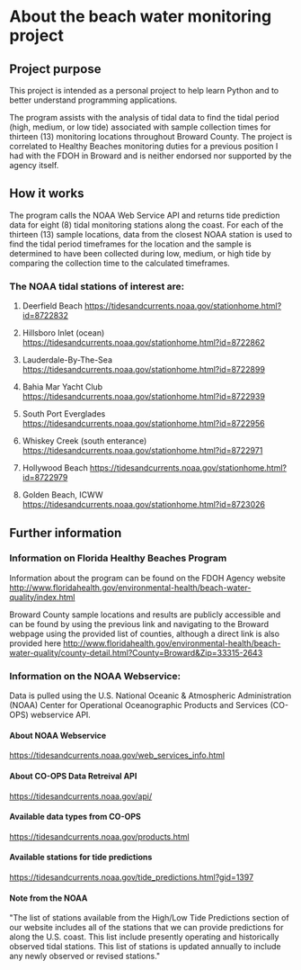 # About the beach water monitoring project

## Project purpose 
This project is intended as a personal project to help learn Python and to better understand programming applications.

The program assists with the analysis of tidal data to find the tidal period (high, medium, or low tide) 
associated with sample collection times for thirteen (13) monitoring locations throughout Broward County. 
The project is correlated to Healthy Beaches monitoring duties for a previous position I had with the FDOH in Broward 
and is neither endorsed nor supported by the agency itself.

## How it works
The program calls the NOAA Web Service API and returns tide prediction data for eight (8) tidal monitoring stations along 
the coast. For each of the thirteen (13) sample locations, data from the closest NOAA station is used to find
the tidal period timeframes for the location and the sample is determined to have been collected during
low, medium, or high tide by comparing the collection time to the calculated timeframes.

### The NOAA tidal stations of interest are:

1) Deerfield Beach
https://tidesandcurrents.noaa.gov/stationhome.html?id=8722832

2) Hillsboro Inlet (ocean)
https://tidesandcurrents.noaa.gov/stationhome.html?id=8722862

3) Lauderdale-By-The-Sea
https://tidesandcurrents.noaa.gov/stationhome.html?id=8722899

4) Bahia Mar Yacht Club
https://tidesandcurrents.noaa.gov/stationhome.html?id=8722939

5) South Port Everglades
https://tidesandcurrents.noaa.gov/stationhome.html?id=8722956

6) Whiskey Creek (south enterance)
https://tidesandcurrents.noaa.gov/stationhome.html?id=8722971

7) Hollywood Beach
https://tidesandcurrents.noaa.gov/stationhome.html?id=8722979

8) Golden Beach, ICWW
https://tidesandcurrents.noaa.gov/stationhome.html?id=8723026

## Further information

### Information on Florida Healthy Beaches Program
Information about the program can be found on the FDOH Agency website
http://www.floridahealth.gov/environmental-health/beach-water-quality/index.html

Broward County sample locations and results are publicly accessible and can be found by using the previous link and 
navigating to the Broward webpage using the provided list of counties, although a direct link is also provided here
http://www.floridahealth.gov/environmental-health/beach-water-quality/county-detail.html?County=Broward&Zip=33315-2643

### Information on the NOAA Webservice:
Data is pulled using the U.S. National Oceanic & Atmospheric Administration (NOAA) Center for Operational 
Oceanographic Products and Services (CO-OPS) webservice API.

#### About NOAA Webservice
https://tidesandcurrents.noaa.gov/web_services_info.html

#### About CO-OPS Data Retreival API
https://tidesandcurrents.noaa.gov/api/

#### Available data types from CO-OPS
https://tidesandcurrents.noaa.gov/products.html

#### Available stations for tide predictions
https://tidesandcurrents.noaa.gov/tide_predictions.html?gid=1397

#### Note from the NOAA
"The list of stations available from the High/Low Tide Predictions section of our website includes all of the 
stations that we can provide predictions for along the U.S. coast. This list include presently operating and 
historically observed tidal stations. This list of stations is updated annually to include any newly observed 
or revised stations."
